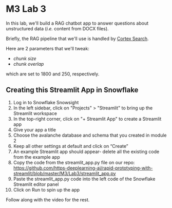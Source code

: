 # M3 Lab 3

In this lab, we'll build a RAG chatbot app to answer questions about unstructured data (*i.e.* content from DOCX files). 

Briefly, the RAG pipeline that we'll use is handled by [Cortex Search](https://docs.snowflake.com/en/user-guide/snowflake-cortex/cortex-search/cortex-search-overview).

Here are 2 parameters that we'll tweak:
- *chunk size*
- *chunk overlap*

which are set to 1800 and 250, respectively.

## Creating this Streamlit App in Snowflake
1. Log in to Snowflake Snowsight
2. In the left sidebar, click on "Projects" > "Streamlit" to bring up the Streamlit workspace
3. In the top-right corner, click on "+ Streamlit App" to create a Streamlit app
4. Give your app a title
5. Choose the avalanche database and schema that you created in module 2
6. Keep all other settings at default and click on “Create”
7. An example Streamlit app should appear- delete all the existing code from the example app
8. Copy the code from the streamlit_app.py file on our repo:
https://github.com/https-deeplearning-ai/rapid-prototyping-with-streamlit/blob/master/M3/Lab3/streamlit_app.py
9. Paste the streamlit_app.py code into the left code of the Snowflake Streamlit editor panel
10. Click on Run to spin up the app

Follow along with the video for the rest. 



